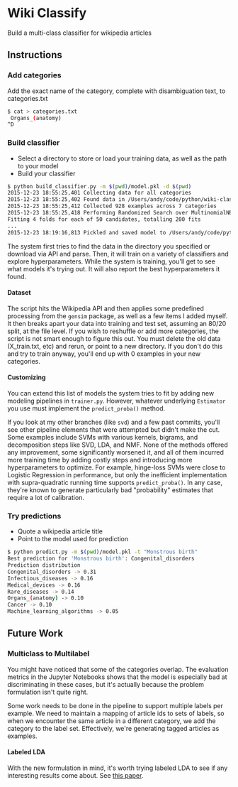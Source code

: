 # Wiki Classify

Build a multi-class classifier for wikipedia articles 

## Instructions

### Add categories
Add the exact name of the category, complete with disambiguation text, to categories.txt

```bash
$ cat > categories.txt
 Organs_(anatomy)
^D
```

### Build classifier

* Select a directory to store or load your training data, as well as the path to your model
* Build your classifier

```bash
$ python build_classifier.py -m $(pwd)/model.pkl -d $(pwd)
2015-12-23 18:55:25,401 Collecting data for all categories
2015-12-23 18:55:25,402 Found data in /Users/andy/code/python/wiki-classify:
2015-12-23 18:55:25,412 Collected 928 examples across 7 categories
2015-12-23 18:55:25,418 Performing Randomized Search over MultinomialNB Parameters
Fitting 4 folds for each of 50 candidates, totalling 200 fits
...
2015-12-23 18:19:16,813 Pickled and saved model to /Users/andy/code/python/wiki-classify/model.pkl
```

The system first tries to find the data in the directory you specified or download via API and parse.
Then, it will train on a variety of classifiers and explore hyperparameters.
While the system is training, you'll get to see what models it's trying out.
It will also report the best hyperparameters it found.

#### Dataset

The script hits the Wikipedia API and then applies some predefined processing from the `gensim` package, as well as a few items I added myself.
It then breaks apart your data into training and test set, assuming an 80/20 split, at the file level.
If you wish to reshuffle or add more categories, the script is not smart enough to figure this out.
You must delete the old data (X_train.txt, etc) and rerun, or point to a new directory.
If you don't do this and try to train anyway, you'll end up with 0 examples in your new categories.

#### Customizing

You can extend this list of models the system tries to fit by adding new modeling pipelines in `trainer.py`.
However, whatever underlying `Estimator` you use must implement the `predict_proba()` method.

If you look at my other branches (like `svd`) and a few past commits, you'll see other pipeline elements that were attempted but didn't make the cut.
Some examples include SVMs with various kernels, bigrams, and decomposition steps like SVD, LDA, and NMF.
None of the methods offered any improvement, some significantly worsened it, and all of them incurred more training time by adding costly steps and introducing more hyperparameters to optimize.
For example, hinge-loss SVMs were close to Logistic Regression in performance, but only the inefficient implementation with supra-quadratic running time supports `predict_proba()`. In any case, they're known to generate particularly bad "probability" estimates that require a lot of calibration.

### Try predictions

* Quote a wikipedia article title
* Point to the model used for prediction

```bash
$ python predict.py -m $(pwd)/model.pkl -t "Monstrous birth"
Best prediction for 'Monstrous birth': Congenital_disorders
Prediction distribution
Congenital_disorders -> 0.31
Infectious_diseases -> 0.16
Medical_devices -> 0.16
Rare_diseases -> 0.14
Organs_(anatomy) -> 0.10
Cancer -> 0.10
Machine_learning_algorithms -> 0.05
```

## Future Work

### Multiclass to Multilabel

You might have noticed that some of the categories overlap. The evaluation metrics in the Jupyter Notebooks shows that the model is especially bad at discriminating in these cases, but it's actually because the problem formulation isn't quite right.

Some work needs to be done in the pipeline to support multiple labels per example. We need to maintain a mapping of article ids to sets of labels, so when we encounter the same article in a different category, we add the category to the label set. Effectively, we're generating tagged articles as examples.

#### Labeled LDA

With the new formulation in mind, it's worth trying labeled LDA to see if any interesting results come about. See [this paper](http://www-nlp.stanford.edu/cmanning/papers/llda-emnlp09.pdf).
